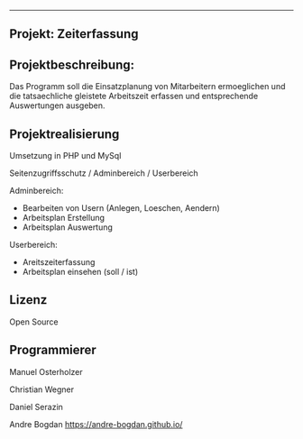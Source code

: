------------------------
Projekt: Zeiterfassung
------------------------


Projektbeschreibung:
------------------------
Das Programm soll die Einsatzplanung von Mitarbeitern ermoeglichen
und die tatsaechliche gleistete Arbeitszeit erfassen und entsprechende
Auswertungen ausgeben.


Projektrealisierung
------------------------
Umsetzung in PHP und MySql

Seitenzugriffsschutz / Adminbereich / Userbereich

Adminbereich:
- Bearbeiten von Usern (Anlegen, Loeschen, Aendern)
- Arbeitsplan Erstellung
- Arbeitsplan Auswertung

Userbereich:
- Areitszeiterfassung
- Arbeitsplan einsehen (soll / ist)


Lizenz
------------------------
Open Source


Programmierer
------------------------
Manuel Osterholzer

Christian Wegner
 
Daniel Serazin

Andre Bogdan https://andre-bogdan.github.io/